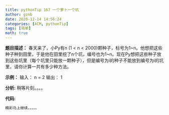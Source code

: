 ```yaml
---
title: pythonTip 167 一个萝卜一个坑
author: gznb
date: 2020-12-14 14:56:24
categories: [ACM, pythonTip]
tags: [简单]
math: true
---
```


**题目描述：**
春天来了，小Py有n (1 < n < 2000)颗种子，标号为1~n。他想把这些种子种到田里，于是他在田里挖了n个坑，编号也为1~n。现在Py想把这些种子放到这些坑里（每个坑里只能放一颗种子），但是编号为i的种子不能放到编号为i的坑里，请你计算一共有多少种方法。

**示例：**
输入：
n = 2
输出：
1


**分析:**
稍等片刻。。。。

**代码:**
```python
精彩马上继续。。。。。
```
